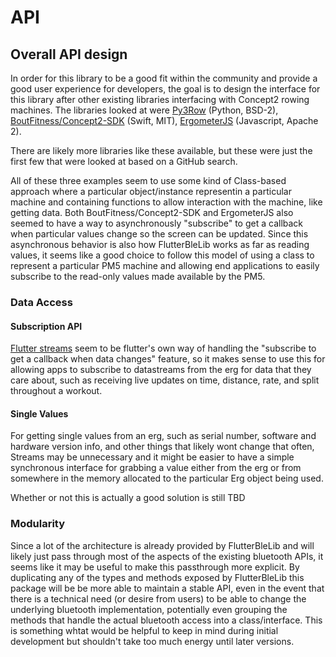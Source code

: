 # API

## Overall API design
In order for this library to be a good fit within the community and provide a good user experience for developers, the goal is to design the interface for this library after other existing libraries interfacing with Concept2 rowing machines. The libraries looked at were [Py3Row](https://github.com/droogmic/Py3Row) (Python, BSD-2), [BoutFitness/Concept2-SDK](https://github.com/BoutFitness/Concept2-SDK) (Swift, MIT), [ErgometerJS](https://github.com/tijmenvangulik/ErgometerJS) (Javascript, Apache 2).

There are likely more libraries like these available, but these were just the first few that were looked at based on a GitHub search.

All of these three examples seem to use some kind of Class-based approach where a particular object/instance representin a particular machine and containing functions to allow interaction with the machine, like getting data. Both BoutFitness/Concept2-SDK and ErgometerJS also seemed to have a way to asynchronously "subscribe" to get a callback when particular values change so the screen can be updated. Since this asynchronous behavior is also how FlutterBleLib works as far as reading values, it seems like a good choice to follow this model of using a class to represent a particular PM5 machine and allowing end applications to easily subscribe to the read-only values made available by the PM5. 

### Data Access
#### Subscription API
[Flutter streams](https://apgapg.medium.com/using-streams-in-flutter-62fed41662e4) seem to be flutter's own way of handling the "subscribe to get a callback when data changes" feature, so it makes sense to use this for allowing apps to subscribe to datastreams from the erg for data that they care about, such as receiving live updates on time, distance, rate, and split throughout a workout.

#### Single Values
For getting single values from an erg, such as serial number, software and hardware version info, and other things that likely wont change that often, Streams may be unnecessary and it might be easier to have a simple synchronous interface for grabbing a value either from the erg or from somewhere in the memory allocated to the particular Erg object being used.

Whether or not this is actually a good solution is still TBD

### Modularity
Since a lot of the architecture is already provided by FlutterBleLib and will likely just pass through most of the aspects of the existing bluetooth APIs, it seems like it may be useful to make this passthrough more explicit. By duplicating any of the types and methods exposed by FlutterBleLib this package will be be more able to maintain a stable API, even in the event that there is a technical need (or desire from users) to be able to change the underlying bluetooth implementation, potentially even grouping the methods that handle the actual bluetooth access into a class/interface. This is something whtat would be helpful to keep in mind during initial development but shouldn't take too much energy until later versions.



